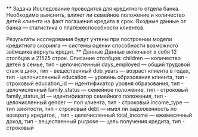 ** Задача
Исследование проводится для кредитного отдела банка. Необходимо выяснить, влияет ли семейное положение и количество детей клиента на факт погашения кредита в срок. Входные данные от банка — статистика о платёжеспособности клиентов.

Результаты исследования будут учтены при построении модели кредитного скоринга — системы оценки способности возможного заёмщика вернуть кредит.
** Данные
Данные включают в себя 12 столбцов и 21525 строк. Описание столбцов:
children — количество детей в семье, тип - целочисленный
days_employed — общий трудовой стаж в днях, тип - вещественный
dob_years — возраст клиента в годах, тип - целочисленный
education — уровень образования клиента, тип - строковый
education_id — идентификатор уровня образования, тип - целочисленный
family_status — семейное положение, тип - строковый
family_status_id — идентификатор семейного положения, тип - целочисленный
gender — пол клиента, тип - строковый
income_type — тип занятости, тип - строковый
debt — имел ли задолженность по возврату кредитов, , тип - целочисленный
total_income — ежемесячный доход, тип - вещественный
purpose — цель получения кредита, тип - строковый
